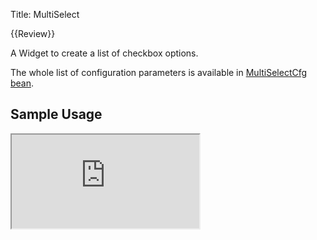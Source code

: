 Title: MultiSelect

{{Review}}

A Widget to create a list of checkbox options.

<script src='http://snippets.ariatemplates.com/snippets/github.com/ariatemplates/documentation-code/%VERSION%/snippets/widgets/multiselect/Snippet.tpl?tag=wgtMultiSelect&lang=at&outdent=true' defer></script>

The whole list of configuration parameters is available in [MultiSelectCfg bean](http://ariatemplates.com/api/#aria.widgets.CfgBeans:MultiSelectCfg).

## Sample Usage

<iframe class='samples' src='http://snippets.ariatemplates.com/samples/github.com/ariatemplates/documentation-code/%VERSION%/samples/widgets/multiselect/?skip=1' ></iframe>